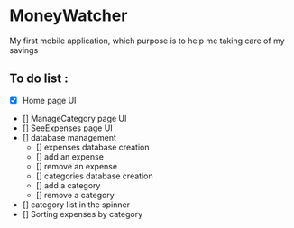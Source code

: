 # MoneyWatcher
My first mobile application, which purpose is to help me taking care of my savings

## To do list :
  - [x] Home page UI
  - [] ManageCategory page UI
  - [] SeeExpenses page UI
  - [] database management
    - [] expenses database creation
    - [] add an expense
    - [] remove an expense
    - [] categories database creation
    - [] add a category
    - [] remove a category
  - [] category list in the spinner
  - [] Sorting expenses by category
